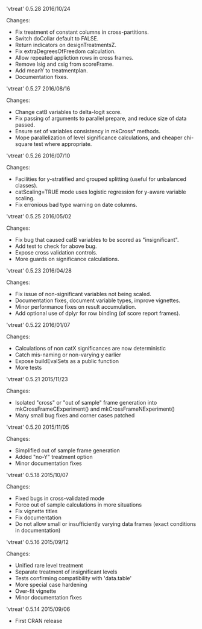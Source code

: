 
'vtreat' 0.5.28 2016/10/24

Changes:

- Fix treatment of constant columns in cross-partitions.
- Switch doCollar default to FALSE.
- Return indicators on designTreatmentsZ.
- Fix extraDegreesOfFreedom calculation.
- Allow repeated appliction rows in cross frames.
- Remove lsig and csig from scoreFrame.
- Add meanY to treatmentplan.
- Documentation fixes.


'vtreat' 0.5.27 2016/08/16

Changes:

- Change catB variables to delta-logit score.
- Fix passing of arguments to parallel prepare, and reduce size of data passed.
- Ensure set of variables consistency in mkCross* methods.
- Mope parallelization of level significance calculations, and cheaper chi-square test where appropriate.

'vtreat' 0.5.26 2016/07/10

Changes:

- Facilities for y-stratified and grouped splitting (useful for unbalanced classes).
- catScaling=TRUE mode uses logistic regression for y-aware variable scaling.
- Fix erronious bad type warning on date columns.


'vtreat' 0.5.25 2016/05/02

Changes:

- Fix bug that caused catB variables to be scored as "insignificant".
- Add test to check for above bug.
- Expose cross validation controls.
- More guards on significance calculations.


'vtreat' 0.5.23 2016/04/28

Changes:

- Fix issue of non-significant variables not being scaled.
- Documentation fixes, document variable types, improve vignettes.
- Minor performance fixes on result accumulation.
- Add optional use of dplyr for row binding (of score report frames).


'vtreat' 0.5.22 2016/01/07

Changes:

- Calculations of non catX significances are now deterministic
- Catch mis-naming or non-varying y earlier
- Expose buildEvalSets as a public function
- More tests


'vtreat' 0.5.21 2015/11/23

Changes:

- Isolated "cross" or "out of sample" frame generation into mkCrossFrameCExperiment() and mkCrossFrameNExperiment()
- Many small bug fixes and corner cases patched


'vtreat' 0.5.20 2015/11/05

Changes:

- Simplified out of sample frame generation
- Added "no-Y" treatment option
- Minor documentation fixes


'vtreat' 0.5.18 2015/10/07

Changes:

- Fixed bugs in cross-validated mode
- Force out of sample calculations in more situations
- Fix vignette titles
- Fix documentation
- Do not allow small or insufficiently varying data frames (exact conditions in documentation)


'vtreat' 0.5.16 2015/09/12

Changes:

-  Unified rare level treatment
-  Separate treatment of insignificant levels
-  Tests confirming compatibility with 'data.table'
-  More special case hardening
-  Over-fit vignette
-  Minor documentation fixes



'vtreat' 0.5.14 2015/09/06

- First CRAN release
